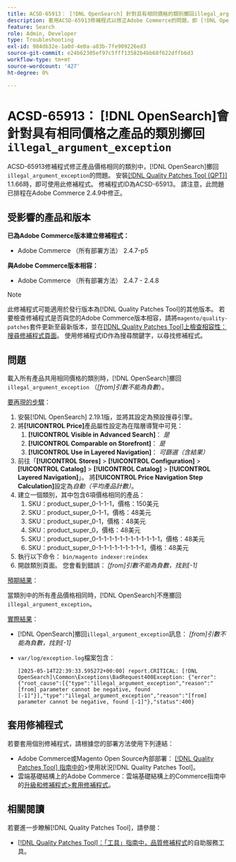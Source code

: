 ```yaml
---
title: ACSD-65913： [!DNL OpenSearch] 針對具有相同價格的類別擲回illegal_argument_exception
description: 套用ACSD-65913修補程式以修正Adobe Commerce的問題，即 [!DNL Opensearch] 在包含相同價格之所有產品的類別上擲回illegal_argument_exception （「[from]引數不能為負數」）。
feature: Search
role: Admin, Developer
type: Troubleshooting
exl-id: 984db32e-1a0d-4e0a-a83b-7fe909226ed3
source-git-commit: e24b62305ef97c5fff13582b4bb68f622dffb6d3
workflow-type: tm+mt
source-wordcount: '427'
ht-degree: 0%

---
```


# ACSD-65913： [!DNL OpenSearch]會針對具有相同價格之產品的類別擲回`illegal_argument_exception`

ACSD-65913修補程式修正產品價格相同的類別中，[!DNL OpenSearch]擲回`illegal_argument_exception`的問題。 安裝[[!DNL Quality Patches Tool (QPT)]](/help/tools/quality-patches-tool/quality-patches-tool-to-self-serve-quality-patches.md) 1.1.66時，即可使用此修補程式。 修補程式ID為ACSD-65913。 請注意，此問題已排程在Adobe Commerce 2.4.9中修正。

## 受影響的產品和版本

**已為Adobe Commerce版本建立修補程式：**

* Adobe Commerce （所有部署方法） 2.4.7-p5

**與Adobe Commerce版本相容：**

* Adobe Commerce （所有部署方法） 2.4.7 - 2.4.8

>[!NOTE]
>
>此修補程式可能適用於發行版本為[!DNL Quality Patches Tool]的其他版本。 若要檢查修補程式是否與您的Adobe Commerce版本相容，請將`magento/quality-patches`套件更新至最新版本，並在[[!DNL Quality Patches Tool]上檢查相容性：搜尋修補程式頁面](https://experienceleague.adobe.com/tools/commerce-quality-patches/index.html?lang=zh-Hant)。 使用修補程式ID作為搜尋關鍵字，以尋找修補程式。

## 問題

載入所有產品共用相同價格的類別時，[!DNL OpenSearch]擲回`illegal_argument_exception` （*[from]引數不能為負數*）。

<u>要再現的步驟</u>：

1. 安裝[!DNL OpenSearch] 2.19.1版，並將其設定為預設搜尋引擎。
1. 將&#x200B;**[!UICONTROL Price]**&#x200B;產品屬性設定為在階層導覽中可見：
   1. **[!UICONTROL Visible in Advanced Search]**： *是*
   1. **[!UICONTROL Comparable on Storefront]**： *是*
   1. **[!UICONTROL Use in Layered Navigation]**： *可篩選（含結果）*
1. 前往「**[!UICONTROL Stores]** > **[!UICONTROL Configuration]** > **[!UICONTROL Catalog]** > **[!UICONTROL Catalog]** > **[!UICONTROL Layered Navigation]**」。 將&#x200B;**[!UICONTROL Price Navigation Step Calculation]**&#x200B;設定為&#x200B;*自動（平均產品計數）*。
1. 建立一個類別，其中包含6項價格相同的產品：
   1. SKU：product_super_0-1-1-1，價格：150美元
   1. SKU：product_super_0-1-1，價格：48美元
   1. SKU：product_super_0-1，價格：48美元
   1. SKU：product_super_0，價格：48美元
   1. SKU：product_super_0-1-1-1-1-1-1-1-1-1-1-1-1，價格：48美元
   1. SKU：product_super_0-1-1-1-1-1-1-1-1-1，價格：48美元
1. 執行以下命令：
   `bin/magento indexer:reindex`
1. 開啟類別頁面。 您會看到錯誤：
   *[from]引數不能為負數，找到[-1]*

<u>預期結果</u>：

當類別中的所有產品價格相同時，[!DNL OpenSearch]不應擲回`illegal_argument_exception`。

<u>實際結果</u>：

* [!DNL OpenSearch]擲回`illegal_argument_exception`訊息：
  *[from]引數不能為負數，找到[-1]*

* `var/log/exception.log`檔案包含：

  ```
  [2025-05-14T22:39:33.595272+00:00] report.CRITICAL: [!DNL OpenSearch]\Common\Exceptions\BadRequest400Exception: {"error":{"root_cause":[{"type":"illegal_argument_exception","reason":"[from] parameter cannot be negative, found [-1]"}],"type":"illegal_argument_exception","reason":"[from] parameter cannot be negative, found [-1]"},"status":400}
  ```

## 套用修補程式

若要套用個別修補程式，請根據您的部署方法使用下列連結：

* Adobe Commerce或Magento Open Source內部部署： [[!DNL Quality Patches Tool] 指南中的](/help/tools/quality-patches-tool/usage.md)>使用狀況[!DNL Quality Patches Tool]。
* 雲端基礎結構上的Adobe Commerce：雲端基礎結構上的Commerce指南中的[升級和修補程式>套用修補程式](https://experienceleague.adobe.com/docs/commerce-cloud-service/user-guide/develop/upgrade/apply-patches.html?lang=zh-Hant)。

## 相關閱讀

若要進一步瞭解[!DNL Quality Patches Tool]，請參閱：

* [[!DNL Quality Patches Tool]：「工具」指南中，品質修補程式](/help/tools/quality-patches-tool/quality-patches-tool-to-self-serve-quality-patches.md)的自助服務工具。
